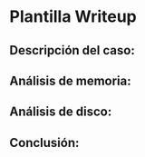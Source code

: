 # Plantilla Writeup

## Descripción del caso:

## Análisis de memoria:

## Análisis de disco:

## Conclusión:
